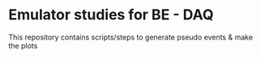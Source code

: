 # Emulator studies for BE - DAQ
This repository contains scripts/steps to generate pseudo events & make the plots